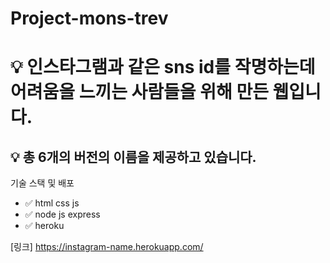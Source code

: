 # Project-mons-trev
# :bulb: 인스타그램과 같은 sns id를 작명하는데 어려움을 느끼는 사람들을 위해 만든 웹입니다.

## :bulb: 총 6개의 버전의 이름을 제공하고 있습니다.

기술 스택 및 배포  
* :white_check_mark: html css js
* :white_check_mark: node js express
* :white_check_mark: heroku

[링크] https://instagram-name.herokuapp.com/
